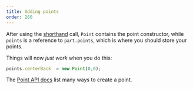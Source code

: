 ```yaml
---
title: Adding points
order: 260
---
```


After using the [shorthand](/concepts/shorthand) call, 
`Point` contains the point constructor, while `points` is a reference to `part.points`,
which is where you should store your points.

Things will now *just work* when you do this:

```js
points.centerBack  = new Point(0,0);
```

<Tip>

The [Point API docs](/api/point) list many ways to create a point.

</Tip>
